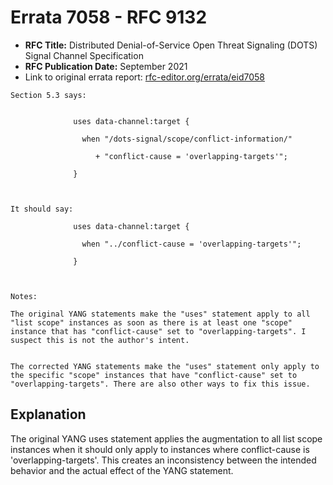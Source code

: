 # Errata 7058 - RFC 9132

- **RFC Title:** Distributed Denial-of-Service Open Threat Signaling (DOTS) Signal Channel Specification
- **RFC Publication Date:** September 2021
- Link to original errata report: [rfc-editor.org/errata/eid7058](https://www.rfc-editor.org/errata/eid7058)

```
Section 5.3 says:


              uses data-channel:target {
                when "/dots-signal/scope/conflict-information/"
                   + "conflict-cause = 'overlapping-targets'";
              }


It should say:

              uses data-channel:target {
                when "../conflict-cause = 'overlapping-targets'";
              }


Notes:

The original YANG statements make the "uses" statement apply to all "list scope" instances as soon as there is at least one "scope" instance that has "conflict-cause" set to "overlapping-targets". I suspect this is not the author's intent.

The corrected YANG statements make the "uses" statement only apply to the specific "scope" instances that have "conflict-cause" set to "overlapping-targets". There are also other ways to fix this issue.
```

## Explanation

The original YANG uses statement applies the augmentation to all list scope instances when it should only apply to instances where conflict-cause is 'overlapping-targets'.  This creates an inconsistency between the intended behavior and the actual effect of the YANG statement.
